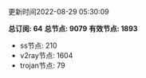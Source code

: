 更新时间2022-08-29 05:30:09

**总订阅: 64**
**总节点: 9079**
**有效节点: 1893**
- ss节点: 210
- v2ray节点: 1604
- trojan节点: 79
